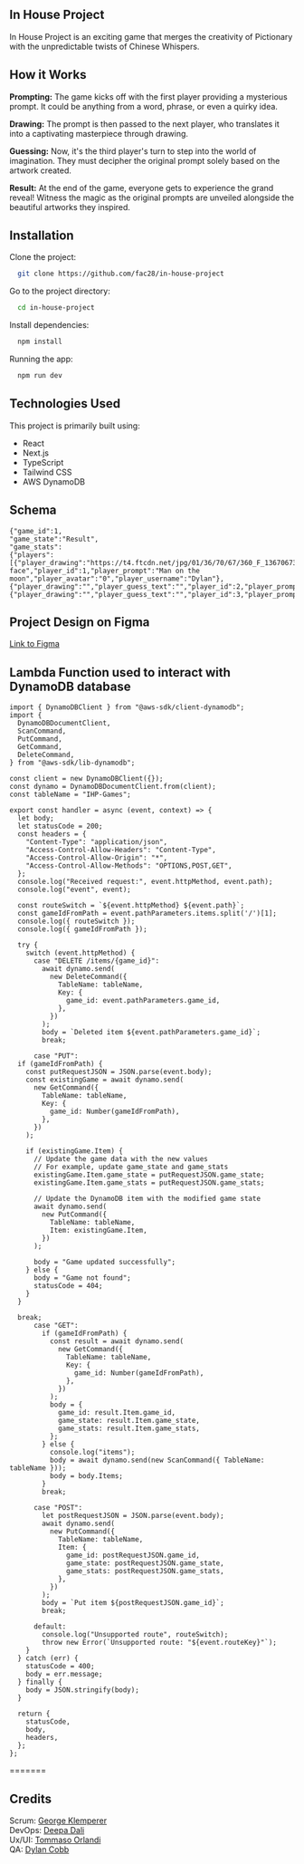 ## In House Project

In House Project is an exciting game that merges the creativity of Pictionary with the unpredictable twists of Chinese Whispers.

## How it Works

**Prompting:** The game kicks off with the first player providing a mysterious prompt. It could be anything from a word, phrase, or even a quirky idea.

**Drawing:** The prompt is then passed to the next player, who translates it into a captivating masterpiece through drawing.

**Guessing:** Now, it's the third player's turn to step into the world of imagination. They must decipher the original prompt solely based on the artwork created.

**Result:** At the end of the game, everyone gets to experience the grand reveal! Witness the magic as the original prompts are unveiled alongside the beautiful artworks they inspired.

## Installation

Clone the project:

```bash
  git clone https://github.com/fac28/in-house-project
```

Go to the project directory:

```bash
  cd in-house-project
```

Install dependencies:

```bash
  npm install
```

Running the app:

```bash
  npm run dev
```

## Technologies Used

This project is primarily built using:

- React
- Next.js
- TypeScript
- Tailwind CSS
- AWS DynamoDB

## Schema

```
{"game_id":1,
"game_state":"Result",
"game_stats":
{"players":
[{"player_drawing":"https://t4.ftcdn.net/jpg/01/36/70/67/360_F_136706734_KWhNBhLvY5XTlZVocpxFQK1FfKNOYbMj.jpg","player_guess":"Smiley face","player_id":1,"player_prompt":"Man on the moon","player_avatar":"0","player_username":"Dylan"},
{"player_drawing":"","player_guess_text":"","player_id":2,"player_prompt":"","player_guess_drawing":"","player_avatar":"0","player_username":"Josh"},{"player_drawing":"","player_guess_text":"","player_id":3,"player_prompt":"","player_guess_drawing":"","player_avatar":"0","player_username":"Ben"}]}}

```

## Project Design on Figma

<a href="https://www.figma.com/file/Ij4Mxf1frvGbRqcXXjyWga/Gartic-Phone?type=design&node-id=0%3A1&mode=design&t=2TQZIX8NcZWNgZcc-1">Link to Figma </a>

## Lambda Function used to interact with DynamoDB database

```
import { DynamoDBClient } from "@aws-sdk/client-dynamodb";
import {
  DynamoDBDocumentClient,
  ScanCommand,
  PutCommand,
  GetCommand,
  DeleteCommand,
} from "@aws-sdk/lib-dynamodb";

const client = new DynamoDBClient({});
const dynamo = DynamoDBDocumentClient.from(client);
const tableName = "IHP-Games";

export const handler = async (event, context) => {
  let body;
  let statusCode = 200;
  const headers = {
    "Content-Type": "application/json",
    "Access-Control-Allow-Headers": "Content-Type",
    "Access-Control-Allow-Origin": "*",
    "Access-Control-Allow-Methods": "OPTIONS,POST,GET",
  };
  console.log("Received request:", event.httpMethod, event.path);
  console.log("event", event);

  const routeSwitch = `${event.httpMethod} ${event.path}`;
  const gameIdFromPath = event.pathParameters.items.split('/')[1];
  console.log({ routeSwitch });
  console.log({ gameIdFromPath });

  try {
    switch (event.httpMethod) {
      case "DELETE /items/{game_id}":
        await dynamo.send(
          new DeleteCommand({
            TableName: tableName,
            Key: {
              game_id: event.pathParameters.game_id,
            },
          })
        );
        body = `Deleted item ${event.pathParameters.game_id}`;
        break;

      case "PUT":
  if (gameIdFromPath) {
    const putRequestJSON = JSON.parse(event.body);
    const existingGame = await dynamo.send(
      new GetCommand({
        TableName: tableName,
        Key: {
          game_id: Number(gameIdFromPath),
        },
      })
    );

    if (existingGame.Item) {
      // Update the game data with the new values
      // For example, update game_state and game_stats
      existingGame.Item.game_state = putRequestJSON.game_state;
      existingGame.Item.game_stats = putRequestJSON.game_stats;

      // Update the DynamoDB item with the modified game state
      await dynamo.send(
        new PutCommand({
          TableName: tableName,
          Item: existingGame.Item,
        })
      );

      body = "Game updated successfully";
    } else {
      body = "Game not found";
      statusCode = 404;
    }
  }

  break;
      case "GET":
        if (gameIdFromPath) {
          const result = await dynamo.send(
            new GetCommand({
              TableName: tableName,
              Key: {
                game_id: Number(gameIdFromPath),
              },
            })
          );
          body = {
            game_id: result.Item.game_id,
            game_state: result.Item.game_state,
            game_stats: result.Item.game_stats,
          };
        } else {
          console.log("items");
          body = await dynamo.send(new ScanCommand({ TableName: tableName }));
          body = body.Items;
        }
        break;

      case "POST":
        let postRequestJSON = JSON.parse(event.body);
        await dynamo.send(
          new PutCommand({
            TableName: tableName,
            Item: {
              game_id: postRequestJSON.game_id,
              game_state: postRequestJSON.game_state,
              game_stats: postRequestJSON.game_stats,
            },
          })
        );
        body = `Put item ${postRequestJSON.game_id}`;
        break;

      default:
        console.log("Unsupported route", routeSwitch);
        throw new Error(`Unsupported route: "${event.routeKey}"`);
    }
  } catch (err) {
    statusCode = 400;
    body = err.message;
  } finally {
    body = JSON.stringify(body);
  }

  return {
    statusCode,
    body,
    headers,
  };
};

```

=======

## Credits

Scrum: <a href="https://github.com/GeorgeKlemperer">George Klemperer</a> <br>
DevOps: <a href="https://github.com/DeepsDali">Deepa Dali</a> <br>
Ux/UI: <a href="https://github.com/benante">Tommaso Orlandi</a> <br>
QA: <a href="https://github.com/dylancobb">Dylan Cobb</a>
